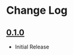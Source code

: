 # Change Log

## [0.1.0]
* Initial Release

[0.1.0]: https://github.com/dSpaceLabs/http-client/compare/4366d366701f80623871f0abfbd61be24361093c...HEAD
